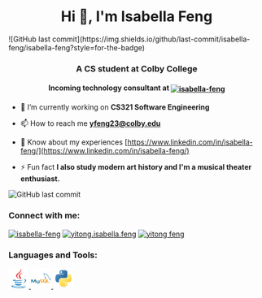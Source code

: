 <h1 align="center">Hi 👋, I'm Isabella Feng</h1>
![GitHub last commit](https://img.shields.io/github/last-commit/isabella-feng/isabella-feng?style=for-the-badge)
<h3 align="center">A CS student at Colby College</h3>
<h4 align="center">Incoming technology consultant at <a href="https://www.pwc.com/gx/en/the-new-equation.html" target="blank"><img align="center" src="https://media-exp1.licdn.com/dms/image/C560BAQGXVAGC-MWyhA/company-logo_200_200/0/1654082497611?e=2147483647&v=beta&t=HA5NExZfLkm8DLOIKw92TBL6QXKt9EspVdBxdP4jE7w" alt="isabella-feng" height="50" width="50" /></a></h4>

- 🔭 I’m currently working on **CS321 Software Engineering**

- 📫 How to reach me **yfeng23@colby.edu**

- 📄 Know about my experiences [https://www.linkedin.com/in/isabella-feng/](https://www.linkedin.com/in/isabella-feng/)

- ⚡ Fun fact **I also study modern art history and I'm a musical theater enthusiast.**

![GitHub last commit](https://img.shields.io/github/last-commit/isabella-feng/isabella-feng?style=for-the-badge)

<h3 align="left">Connect with me:</h3>
<p align="left">
<a href="https://linkedin.com/in/isabella-feng" target="blank"><img align="center" src="https://raw.githubusercontent.com/rahuldkjain/github-profile-readme-generator/master/src/images/icons/Social/linked-in-alt.svg" alt="isabella-feng" height="30" width="40" /></a>
<a href="https://instagram.com/yitong.isabella.feng" target="blank"><img align="center" src="https://raw.githubusercontent.com/rahuldkjain/github-profile-readme-generator/master/src/images/icons/Social/instagram.svg" alt="yitong.isabella.feng" height="30" width="40" /></a>
<a href="https://www.youtube.com/channel/UCz3oJadhoSX4H01fO_HJ1CQ" target="blank"><img align="center" src="https://raw.githubusercontent.com/rahuldkjain/github-profile-readme-generator/master/src/images/icons/Social/youtube.svg" alt="yitong feng" height="30" width="40" /></a>
</p>

<h3 align="left">Languages and Tools:</h3>
<p align="left"> <a href="https://www.java.com" target="_blank" rel="noreferrer"> <img src="https://raw.githubusercontent.com/devicons/devicon/master/icons/java/java-original.svg" alt="java" width="40" height="40"/> </a> <a href="https://www.mysql.com/" target="_blank" rel="noreferrer"> <img src="https://raw.githubusercontent.com/devicons/devicon/master/icons/mysql/mysql-original-wordmark.svg" alt="mysql" width="40" height="40"/> </a> <a href="https://www.python.org" target="_blank" rel="noreferrer"> <img src="https://raw.githubusercontent.com/devicons/devicon/master/icons/python/python-original.svg" alt="python" width="40" height="40"/> </a> </p>

